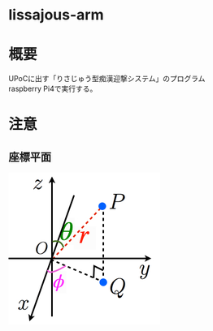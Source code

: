 # lissajous-arm
# 概要
UPoCに出す「りさじゅう型痴漢迎撃システム」のプログラム  
raspberry Pi4で実行する。

# 注意
## 座標平面
![座標平面](座標平面.png)
